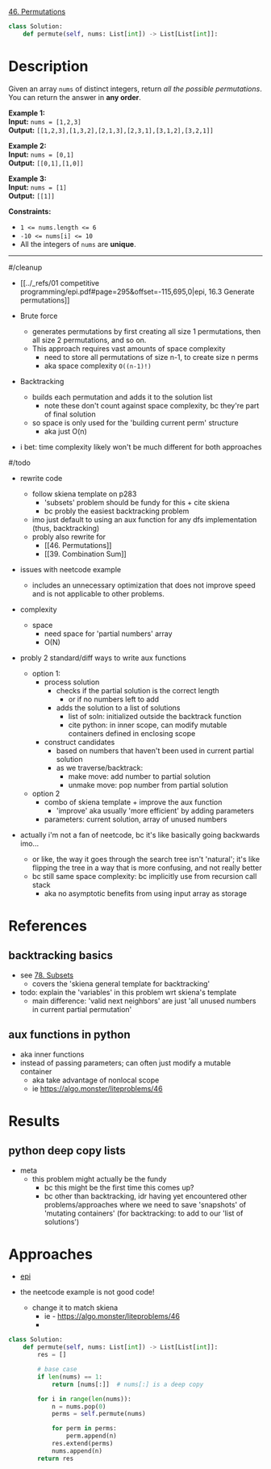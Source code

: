 [46. Permutations](https://leetcode.com/problems/permutations/)

```python
class Solution:
    def permute(self, nums: List[int]) -> List[List[int]]:

```

# Description

Given an array `nums` of distinct integers, return _all the possible permutations_. You can return the answer in **any order**.

**Example 1:**  
**Input:** `nums = [1,2,3]`  
**Output:** `[[1,2,3],[1,3,2],[2,1,3],[2,3,1],[3,1,2],[3,2,1]]`  

**Example 2:**  
**Input:** `nums = [0,1]`  
**Output:** `[[0,1],[1,0]]`  

**Example 3:**  
**Input:** `nums = [1]`  
**Output:** `[[1]]`

**Constraints:**
- `1 <= nums.length <= 6`
- `-10 <= nums[i] <= 10`
- All the integers of `nums` are **unique**.

---


#/cleanup 

- [[../_refs/01 competitive programming/epi.pdf#page=295&offset=-115,695,0|epi, 16.3 Generate permutations]]


- Brute force
	- generates permutations by first creating all size 1 permutations, then all size 2 permutations, and so on.
	- This approach requires vast amounts of space complexity
		- need to store all permutations of size n-1, to create size n perms
		- aka space complexity `O((n-1)!)`
- Backtracking
	- builds each permutation and adds it to the solution list
		- note these don't count against space complexity, bc they're part of final solution
	- so space is only used for the 'building current perm' structure
		- aka just O(n)
- i bet: time complexity likely won't be much different for both approaches




#/todo 
- rewrite code
	- follow skiena template on p283
		- 'subsets' problem should be fundy for this + cite skiena
		- bc probly the easiest backtracking problem
	- imo just default to using an aux function for any dfs implementation (thus, backtracking)
	- probly also rewrite for
		- [[46. Permutations]]
		- [[39. Combination Sum]]




- issues with neetcode example
	- includes an unnecessary optimization that does not improve speed and is not applicable to other problems.
- complexity
	- space
		- need space for 'partial numbers' array
		- O(N)


- probly 2 standard/diff ways to write aux functions
	- option 1:
		- process solution
			- checks if the partial solution is the correct length
				- or if no numbers left to add
			- adds the solution to a list of solutions
				- list of soln: initialized outside the backtrack function
				- cite python: in inner scope, can modify mutable containers defined in enclosing scope
		- construct candidates
			- based on numbers that haven't been used in current partial solution
			- as we traverse/backtrack:
				- make move: add number to partial solution
				- unmake move: pop number from partial solution
	- option 2
		- combo of skiena template + improve the aux function
			- 'improve' aka usually 'more efficient' by adding parameters
		- parameters: current solution, array of unused numbers


- actually i'm not a fan of neetcode, bc it's like basically going backwards imo...
	- or like, the way it goes through the search tree isn't 'natural'; it's like flipping the tree in a way that is more confusing, and not really better
	- bc still same space complexity: bc implicitly use from recursion call stack
		- aka no asymptotic benefits from using input array as storage 







# References

## backtracking basics
- see [78. Subsets](78.%20Subsets.md)
	- covers the 'skiena general template for backtracking'
- todo: explain the 'variables' in this problem wrt skiena's template
	- main difference: 'valid next neighbors' are just 'all unused numbers in current partial permutation'


## aux functions in python
- aka inner functions
- instead of passing parameters; can often just modify a mutable container
	- aka take advantage of nonlocal scope
	- ie https://algo.monster/liteproblems/46



# Results

## python deep copy lists
- meta
	- this problem might actually be the fundy
		- bc this might be the first time this comes up?
		- bc other than backtracking, idr having yet encountered other problems/approaches where we need to save 'snapshots' of 'mutating containers' (for backtracking: to add to our 'list of solutions')




# Approaches

- [epi](../_refs/01%20competitive%20programming/epi.pdf#page=295&offset=-115,695,0)

- the neetcode example is not good code!
	- change it to match skiena
		- ie - https://algo.monster/liteproblems/46
		- 



```python
class Solution:
    def permute(self, nums: List[int]) -> List[List[int]]:
        res = []

        # base case
        if len(nums) == 1:
            return [nums[:]]  # nums[:] is a deep copy

        for i in range(len(nums)):
            n = nums.pop(0)
            perms = self.permute(nums)

            for perm in perms:
                perm.append(n)
            res.extend(perms)
            nums.append(n)
        return res

```